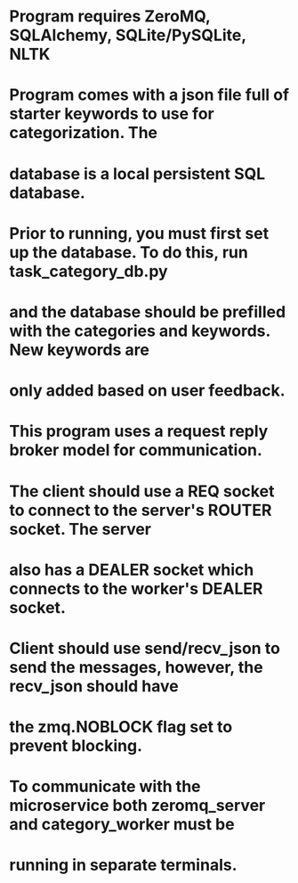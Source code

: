 # Program requires ZeroMQ, SQLAlchemy, SQLite/PySQLite, NLTK

# Program comes with a json file full of starter keywords to use for categorization.  The 
# database is a local persistent SQL database. 

# Prior to running, you must first set up the database.  To do this, run task_category_db.py 
# and the database should be prefilled with the categories and keywords. New keywords are 
# only added based on user feedback. 

# This program uses a request reply broker model for communication.  

# The client should use a REQ socket to connect to the server's ROUTER socket.  The server 
# also has a DEALER socket which connects to the worker's DEALER socket.  

# Client should use send/recv_json to send the messages, however, the recv_json should have 
# the zmq.NOBLOCK flag set to prevent blocking.  

# To communicate with the microservice both zeromq_server and category_worker must be
# running in separate terminals.  
